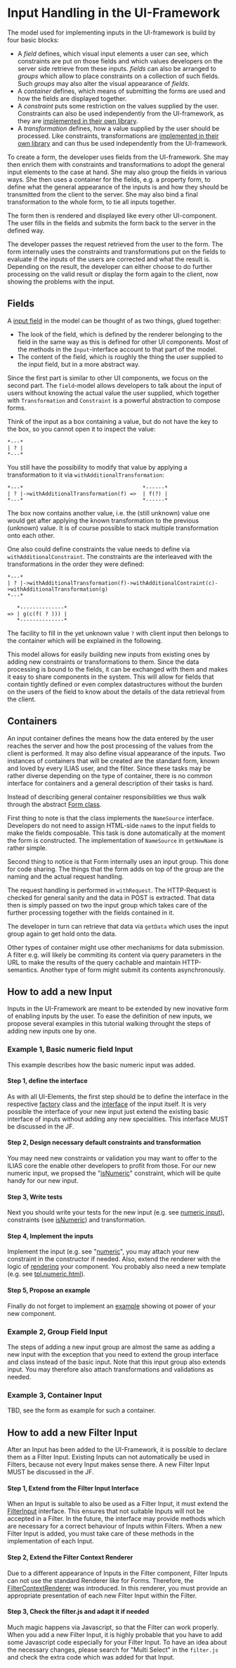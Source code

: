 # Input Handling in the UI-Framework

The model used for implementing inputs in the UI-framework is build by four basic
blocks:

* A *field* defines, which visual input elements a user can see, which constraints
  are put on those fields and which values developers on the server side retrieve
  from these inputs. *fields* can also be arranged to *groups* which allow to place
  constraints on a collection of such fields. Such *groups* may also alter the visual 
  appearance of *fields*.
* A *container* defines, which means of submitting the forms are used and how
  the fields are displayed together.
* A *constraint* puts some restriction on the values supplied by the user.
  Constraints can also be used independently from the UI-framework, as they are
  [implemented in their own library](src/Validation/README.md).
* A *transformation* defines, how a value supplied by the user should be processed.
  Like constraints, transformations are [implemented in their own library](src/Transformation/README.md)
  and can thus be used independently from the UI-framework.

To create a form, the developer uses fields from the UI-framework. She may then
enrich them with constraints and transformations to adopt the general input
elements to the case at hand. She may also group the fields in various ways.
She then uses a container for the fields, e.g. a property form, to define what
the general appearance of the inputs is and how they should be transmitted from
the client to the server. She may also bind a final transformation to the whole
form, to tie all inputs together.

The form then is rendered and displayed like every other UI-component. The user
fills in the fields and submits the form back to the server in the defined way.

The developer passes the request retrieved from the user to the form. The form
internally uses the constraints and transformations put on the fields to evaluate
if the inputs of the users are corrected and what the result is. Depending on
the result, the developer can either choose to do further processing on the valid
result or display the form again to the client, now showing the problems with the
input.

## Fields

A [input field](src/UI/Component/Input/Field/Input.php) in the model can be thought of
as two things, glued together:

* The look of the field, which is defined by the renderer belonging to the field
  in the same way as this is defined for other UI components. Most of the methods
  in the `Input`-interface account to that part of the model.
* The content of the field, which is roughly the thing the user supplied to the
  input field, but in a more abstract way.

Since the first part is similar to other UI components, we focus on the second
part. The `field`-model allows developers to talk about the input of users
without knowing the actual value the user supplied, which together with
`Transformation` and `Constraint` is a powerful abstraction to compose forms.

Think of the input as a box containing a value, but do not have the key to the
box, so you cannot open it to inspect the value:

```
*---*
| ? |
*---*
```

You still have the possibility to modify that value by applying a transformation
to it via `withAdditionalTransformation`:

```
*---*                                      *------*
| ? |->withAdditionalTransformation(f) =>  | f(?) |
*---*                                      *------*
```

The box now contains another value, i.e. the (still unknown) value one would
get after applying the known transformation to the previous (unknown) value.
It is of course possible to stack multiple transformation onto each other.

One also could define constraints the value needs to define via `withAdditionalConstraint`.
The constraints are the interleaved with the transformations in the order
they were defined:

```
*---*
| ? |->withAdditionalTransformation(f)->withAdditionalContraint(c)->withAdditionalTransformation(g)
*---*

   *--------------*
=> | g(c(f( ? ))) |
   *--------------*
```

The facility to fill in the yet unknown value `?` with client input then belongs
to the container which will be explained in the following.

This model allows for easily building new inputs from existing ones by adding new
constraints or transformations to them. Since the data processing is bound to the
fields, it can be exchanged with them and makes it easy to share components in the
system. This will allow for fields that contain tightly defined or even complex
datastructures without the burden on the users of the field to know about the
details of the data retrieval from the client.

## Containers

An input container defines the means how the data entered by the user reaches the
server and how the post processing of the values from the client is performed. It
may also define visual appearance of the inputs. Two instances of containers that
will be created are the standard form, known and loved by every ILIAS user, and the
filter. Since these tasks may be rather diverse depending on the type of container,
there is no common interface for containers and a general description of their
tasks is hard.

Instead of describing general container responsibilities we thus walk through
the abstract [Form class](src/UI/Implementation/Component/Input/Container/Form/Form.php).

First thing to note is that the class implements the `NameSource` interface.
Developers do not need to assign HTML-side `name`s to the input fields to make
the fields composable. This task is done automatically at the moment the form is
constructed. The implementation of `NameSource` in `getNewName` is rather simple. 

Second thing to notice is that Form internally uses an input group. This done
for code sharing. The things that the form adds on top of the group are the
naming and the actual request handling.

The request handling is performed in `withRequest`. The HTTP-Request is checked
for general sanity and the data in POST is extracted. That data then is simply
passed on two the input group which takes care of the further processing together
with the fields contained in it.

The developer in turn can retrieve that data via `getData` which uses the input
group again to get hold onto the data.

Other types of container might use other mechanisms for data submission. A filter
e.g. will likely be commiting its content via query parameters in the URL to make
the results of the query cachable and maintain HTTP-semantics. Another type of
form might submit its contents asynchronously.

## How to add a new Input

Inputs in the UI-Framework are meant to be extended by new inovative form of enabling
inputs by the user. To ease the definition of new inputs, we propose several examples
in this tutorial walking throught the steps of adding new inputs one by one.

### Example 1, Basic numeric field Input
This example describes how the basic numeric input was added.

#### Step 1, define the interface
As with all UI-Elements, the first step should be to define the interface in the
respective [factory](src/UI/Component/Input/Field/Factory.php) class and the
[interface](src/UI/Component/Input/Field/numeric.php) of the input itself. It is
very possible the interface of your new input just extend the existing basic
interface of inputs without adding any new specialities. This interface MUST be
discussed in the JF.

#### Step 2, Design necessary default constraints and transformation
You may need new constraints or validation you may want to offer to the ILIAS
core the enable other developers to profit from those. For our new numeric input,
we propsed the "[isNumeric](src/Validation/Constraints/IsNumeric.php)" constraint, 
which will be quite handy for our new input.

#### Step 3, Write tests
Next you should write your tests for the new input (e.g. see [numeric input](tests/UI/Component/Input/Field/NumericInputTest.php)), 
constraints (see [isNumeric](tests/Validation/Constraints/StandardConstraintsTest.php))
and transformation.

#### Step 4, Implement the inputs
Implement the input (e.g. see "[numeric](src/UI/Implementation/Component/Input/Field/Numeric.php)",
you may attach your new constraint in the constructor if needed. Also, extend
the renderer with the logic of [rendering](src/UI/Implementation/Component/Input/Field/Renderer.php)
your component. You probably also need a new template (e.g. see [tpl.numeric.html](src/UI/templates/default/Input/tpl.numeric.html)).

#### Step 5, Propose an example
Finally do not forget to implement an [example](src/UI/examples/Input/Field/Numeric/numeric_inputs.php)
showing ot power of your new component.

### Example 2, Group Field Input
The steps of adding a new input group are almost the same as adding a new input with
the exception that you need to extend the group interface and class instead of the
basic input. Note that this input group also extends input. You may therefore also
attach transformations and validations as needed.

### Example 3, Container Input
TBD, see the form as example for such a container.

## How to add a new Filter Input

After an Input has been added to the UI-Framework, it is possible to declare them as a
Filter Input. Existing Inputs can not automatically be used in Filters, because
not every Input makes sense there. A new Filter Input MUST be discussed in the JF.

#### Step 1, Extend from the Filter Input Interface
When an Input is suitable to also be used as a Filter Input, it must extend the [FilterInput](src/UI/Component/Input/Field/FilterInput.php)
interface. This ensures that not suitable Inputs will not be accepted in a Filter.
In the future, the interface may provide methods which are necessary for a correct behaviour 
of Inputs within Filters. When a new Filter Input is added, you must take care of these
methods in the implementation of each Input.

#### Step 2, Extend the Filter Context Renderer
Due to a different appearance of Inputs in the Filter component, Filter Inputs can not
use the standard Renderer like for Forms. Therefore, the [FilterContextRenderer](src/UI/Implementation/Component/Input/Field/FilterContextRenderer.php)
was introduced. In this renderer, you must provide an appropriate presentation of each
new Filter Input within the Filter.

#### Step 3, Check the filter.js and adapt it if needed
Much magic happens via Javascript, so that the Filter can work properly. When you add
a new Filter Input, it is highly probable that you have to add some Javascript code
especially for your Filter Input. To have an idea about the necessary changes, please
search for "Multi Select" in the `filter.js` and check the extra code which was added
for that Input.